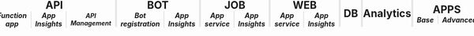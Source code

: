 <div style="overflow: hidden; position: absolute; top: 0; right: 0; bottom: 0; left: 0;">
<div style="display: flex; flex-flow: row nowrap; justify-content: center; height: 55px; margin: 0px -15px;">
    <div style="box-sizing: border-box; border-left: 2px solid transparent; border-right: 2px solid #e7e7e7; display: flex; flex: 1.5; flex-direction: column; justify-content: center; width: 100%;">
        <div style="display: flex; flex-flow: row nowrap; justify-content: center;">
            <h2 style="margin: 0px; padding: 0px; text-align: center;">API</h2>
        </div>
        <div style="display: flex; flex-flow: row nowrap; justify-content: center; align-content: center; align-items: center;">
            <div style="display: flex; flex: 1; width: 100%; border-right: 1px solid #e7e7e7; padding: 0px 7.5px; height: 100%; flex-flow: row nowrap; justify-content: center; align-items: center;">
                <h5 style="margin: 0; padding: 0; text-align: center;">Function app</h5>
            </div>
            <div style="display: flex; flex: 1; width: 100%; border-left: 1px solid #e7e7e7; border-right: 1px solid #e7e7e7; padding: 0px 7.5px; height: 100%; flex-flow: row nowrap; justify-content: center; align-items: center;">
                <h5 style="margin: 0; padding: 0; text-align: center;">App Insights</h5>
            </div>
            <div style="display: flex; flex: 1; width: 100%; border-left: 1px solid #e7e7e7; padding: 0px 7.5px; height: 100%; flex-flow: row nowrap; justify-content: center; align-items: center;">
                <h5 style="margin: 0; padding: 0; text-align: center; font-size: 0.9em;">API Management</h5>
            </div>
        </div>
    </div>
    <div style="box-sizing: border-box; display: flex; flex: 1; flex-direction: column; width: 100%; justify-content: center; border-left: 2px solid #e7e7e7; border-right: 2px solid #e7e7e7;">
        <div style="display: flex; flex-flow: row nowrap; justify-content: center;">
            <h2 style="margin: 0px; padding: 0px; text-align: center;">BOT</h2>
        </div>
        <div style="display: flex; flex-flow: row nowrap; justify-content: center; align-content: center; align-items: center;">
            <div style="display: flex; flex: 1; width: 100%; border-right: 1px solid #e7e7e7; padding: 0px 7.5px; height: 100%; flex-flow: row nowrap; justify-content: center; align-items: center;">
                <h5 style="margin: 0; padding: 0; text-align: center;">Bot registration</h5>
            </div>
            <div style="display: flex; flex: 1; width: 100%; border-left: 1px solid #e7e7e7; padding: 0px 7.5px; height: 100%; flex-flow: row nowrap; justify-content: center; align-items: center;">
                <h5 style="margin: 0; padding: 0; text-align: center;">App Insights</h5>
            </div>
        </div>
    </div>
    <div style="box-sizing: border-box; display: flex; flex: 1; flex-direction: column; width: 100%; justify-content: center; border-left: 2px solid #e7e7e7; border-right: 2px solid #e7e7e7;">
        <div style="display: flex; flex-flow: row nowrap; justify-content: center;">
            <h2 style="margin: 0px; padding: 0px; text-align: center;">JOB</h2>
        </div>
        <div style="display: flex; flex-flow: row nowrap; justify-content: center; align-content: center; align-items: center;">
            <div style="display: flex; flex: 1; width: 100%; border-right: 1px solid #e7e7e7; padding: 0px 7.5px; height: 100%; flex-flow: row nowrap; justify-content: center; align-items: center;">
                <h5 style="margin: 0; padding: 0; text-align: center;">App service</h5>
            </div>
            <div style="display: flex; flex: 1; width: 100%; border-left: 1px solid #e7e7e7; padding: 0px 7.5px; height: 100%; flex-flow: row nowrap; justify-content: center; align-items: center;">
                <h5 style="margin: 0; padding: 0; text-align: center;">App Insights</h5>
            </div>
        </div>
    </div>
    <div style="box-sizing: border-box; display: flex; flex: 1; flex-direction: column; width: 100%; justify-content: center; border-left: 2px solid #e7e7e7; border-right: 2px solid #e7e7e7;">
        <div style="display: flex; flex-flow: row nowrap; justify-content: center;">
            <h2 style="margin: 0px; padding: 0px; text-align: center;">WEB</h2>
        </div>
        <div style="display: flex; flex-flow: row nowrap; justify-content: center; align-content: center; align-items: center;">
            <div style="display: flex; flex: 1; width: 100%; border-right: 1px solid #e7e7e7; padding: 0px 7.5px; height: 100%; flex-flow: row nowrap; justify-content: center; align-items: center;">
                <h5 style="margin: 0; padding: 0; text-align: center;">App service</h5>
            </div>
            <div style="display: flex; flex: 1; width: 100%; border-left: 1px solid #e7e7e7; padding: 0px 7.5px; height: 100%; flex-flow: row nowrap; justify-content: center; align-items: center;">
                <h5 style="margin: 0; padding: 0; text-align: center;">App Insights</h5>
            </div>
        </div>
    </div>
    <div style="box-sizing: border-box; display: flex; flex: 0.5; width: 100%; border-left: 2px solid #e7e7e7; border-right: 2px solid #e7e7e7; flex-direction: column; justify-content: center;">
        <h2 style="margin: 0px; padding: 0px; text-align: center;">DB</h2>
    </div>
    <div style="box-sizing: border-box; display: flex; flex: 0.5; width: 100%; border-left: 2px solid #e7e7e7; border-right: 2px solid #e7e7e7; flex-direction: column; justify-content: center;">
        <h2 style="margin: 0px; padding: 0px; text-align: center;">Analytics</h2>
    </div>
    <div style="box-sizing: border-box; display: flex; flex: 1; width: 100%; flex-direction: column; justify-content: center; border-left: 2px solid #e7e7e7; border-right: 2px solid transparent;">
        <div style="display: flex; flex-flow: row nowrap; justify-content: center;">
            <h2 style="margin: 0px; padding: 0px; text-align: center;">APPS</h2>
        </div>
        <div style="display: flex; flex-flow: row nowrap; justify-content: center; align-content: center; align-items: center;">
            <div style="display: flex; flex: 1; width: 100%; border-right: 1px solid #e7e7e7; padding: 0px 7.5px; height: 100%; flex-flow: row nowrap; justify-content: center; align-items: center;">
                <h5 style="margin: 0; padding: 0; text-align: center;">Base</h5>
            </div>
            <div style="display: flex; flex: 1; width: 100%; border-left: 1px solid #e7e7e7; padding: 0px 7.5px; height: 100%; flex-flow: row nowrap; justify-content: center; align-items: center;">
                <h5 style="margin: 0; padding: 0; text-align: center;">Advanced</h5>
            </div>
        </div>
    </div>
</div></div>
